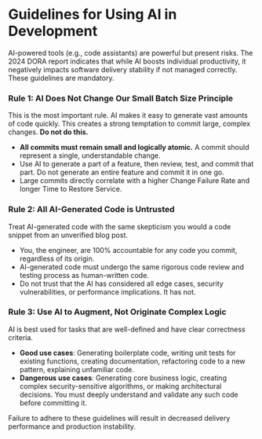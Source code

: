 # Guidelines for Using AI in Development

AI-powered tools (e.g., code assistants) are powerful but present risks. The 2024 DORA report indicates that while AI boosts individual productivity, it negatively impacts software delivery stability if not managed correctly. These guidelines are mandatory.

### Rule 1: AI Does Not Change Our **Small Batch Size** Principle

This is the most important rule. AI makes it easy to generate vast amounts of code quickly. This creates a strong temptation to commit large, complex changes. **Do not do this.**

-   **All commits must remain small and logically atomic.** A commit should represent a single, understandable change.
-   Use AI to generate a part of a feature, then review, test, and commit that part. Do not generate an entire feature and commit it in one go.
-   Large commits directly correlate with a higher Change Failure Rate and longer Time to Restore Service.

### Rule 2: All AI-Generated Code is Untrusted

Treat AI-generated code with the same skepticism you would a code snippet from an unverified blog post.

-   You, the engineer, are 100% accountable for any code you commit, regardless of its origin.
-   AI-generated code must undergo the same rigorous code review and testing process as human-written code.
-   Do not trust that the AI has considered all edge cases, security vulnerabilities, or performance implications. It has not.

### Rule 3: Use AI to Augment, Not Originate Complex Logic

AI is best used for tasks that are well-defined and have clear correctness criteria.

-   **Good use cases**: Generating boilerplate code, writing unit tests for existing functions, creating documentation, refactoring code to a new pattern, explaining unfamiliar code.
-   **Dangerous use cases**: Generating core business logic, creating complex security-sensitive algorithms, or making architectural decisions. You must deeply understand and validate any such code before committing it.

Failure to adhere to these guidelines will result in decreased delivery performance and production instability.
